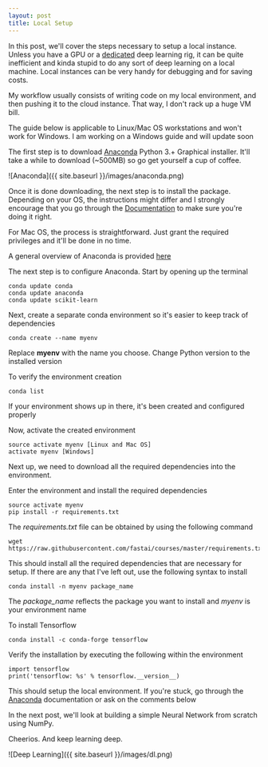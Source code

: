 ```yaml
---
layout: post
title: Local Setup
---
```


In this post, we'll cover the steps necessary to setup a local instance. Unless you have a GPU or a [dedicated](https://medium.com/@andytwigg/building-a-deep-learning-machine-a48ae696801f) deep learning rig, it can be quite inefficient and kinda stupid to do any sort of deep learning on a local machine. Local instances can be very handy for debugging and for saving costs.

My workflow usually consists of writing code on my local environment, and then pushing it to the cloud instance. That way, I don't rack up a huge VM bill. 

The guide below is applicable to Linux/Mac OS workstations and won't work for Windows. I am working on a Windows guide and will update soon

The first step is to download [Anaconda](https://www.anaconda.com/download) Python 3.+ Graphical installer. It'll take a while to download (~500MB) so go get yourself a cup of coffee.

![Anaconda]({{ site.baseurl }}/images/anaconda.png) 

Once it is done downloading, the next step is to install the package. Depending on your OS, the instructions might differ and I strongly encourage that you go through the [Documentation](https://docs.anaconda.com/anaconda/install) to make sure you're doing it right. 

For Mac OS, the process is straightforward. Just grant the required privileges and it'll be done in no time.

A general overview of Anaconda is provided [here](https://medium.com/ai-saturdays/basic-tutorials-part-3-4962731e808e)

The next step is to configure Anaconda. Start by opening up the terminal

```
conda update conda
conda update anaconda
conda update scikit-learn
```

Next, create a separate conda environment so it's easier to keep track of dependencies

```
conda create --name myenv 
```
Replace **myenv** with the name you choose. Change Python version to the installed version

To verify the environment creation

```
conda list
```

If your environment shows up in there, it's been created and configured properly

Now, activate the created environment

```
source activate myenv [Linux and Mac OS]
activate myenv [Windows]
```

Next up, we need to download all the required dependencies into the environment. 

Enter the environment and install the required dependencies
```
source activate myenv
pip install -r requirements.txt
```

The *requirements.txt* file can be obtained by using the following command
```
wget https://raw.githubusercontent.com/fastai/courses/master/requirements.txt
```

This should install all the required dependencies that are necessary for setup. If there are any that I've left out, use the following syntax to install
```
conda install -n myenv package_name
``` 

The *package_name* reflects the package you want to install and *myenv* is your environment name

To install Tensorflow
```
conda install -c conda-forge tensorflow
```

Verify the installation by executing the following within the environment

```
import tensorflow
print('tensorflow: %s' % tensorflow.__version__)
```

This should setup the local environment. If you're stuck, go through the [Anaconda](https://conda.io/docs/index.html) documentation or ask on the comments below

In the next post, we'll look at building a simple Neural Network from scratch using NumPy. 

Cheerios. And keep learning deep.

![Deep Learning]({{ site.baseurl }}/images/dl.png)
